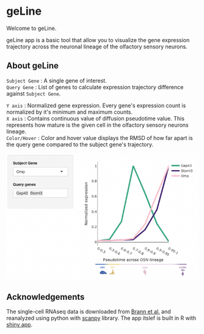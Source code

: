 # geLine

Welcome to geLine. 

geLine app is a basic tool that allow you to visualize the gene expression trajectory across the neuronal lineage of the olfactory sensory neurons. 

## About geLine 
`Subject Gene` : A single gene of interest.  
`Query Gene` : List of genes to calculate expression trajectory difference against `Subject Gene`. 

`Y axis` : Normalized gene expression. Every gene's expression count is normalized by it's minimum and maximum counts.  
`X axis` : Contains continuous value of diffusion pseudotime value. This represents how mature is the given cell in the olfactory sensory neurons lineage.  
`Color/Hover` :  Color and hover value displays the RMSD of how far apart is the query gene compared to the subject gene's trajectory.  

![geLine shot](www/geLine_screenshot.png)

## Acknowledgements
The single-cell RNAseq data is downloaded from [Brann et al.](https://www.science.org/doi/10.1126/sciadv.abc5801?url_ver=Z39.88-2003&rfr_id=ori:rid:crossref.org&rfr_dat=cr_pub%20%200pubmed) and reanalyzed using python with [scanpy](https://scanpy.readthedocs.io/en/stable/) library. The app itslef is built in R with [shiny app](https://shiny.rstudio.com/).